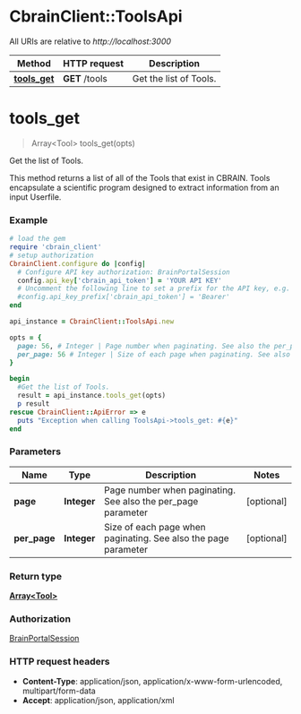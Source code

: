 # CbrainClient::ToolsApi

All URIs are relative to *http://localhost:3000*

Method | HTTP request | Description
------------- | ------------- | -------------
[**tools_get**](ToolsApi.md#tools_get) | **GET** /tools | Get the list of Tools.


# **tools_get**
> Array&lt;Tool&gt; tools_get(opts)

Get the list of Tools.

This method returns a list of all of the Tools that exist in CBRAIN. Tools encapsulate a scientific program designed to extract information from an input Userfile. 

### Example
```ruby
# load the gem
require 'cbrain_client'
# setup authorization
CbrainClient.configure do |config|
  # Configure API key authorization: BrainPortalSession
  config.api_key['cbrain_api_token'] = 'YOUR API KEY'
  # Uncomment the following line to set a prefix for the API key, e.g. 'Bearer' (defaults to nil)
  #config.api_key_prefix['cbrain_api_token'] = 'Bearer'
end

api_instance = CbrainClient::ToolsApi.new

opts = { 
  page: 56, # Integer | Page number when paginating. See also the per_page parameter
  per_page: 56 # Integer | Size of each page when paginating. See also the page parameter
}

begin
  #Get the list of Tools.
  result = api_instance.tools_get(opts)
  p result
rescue CbrainClient::ApiError => e
  puts "Exception when calling ToolsApi->tools_get: #{e}"
end
```

### Parameters

Name | Type | Description  | Notes
------------- | ------------- | ------------- | -------------
 **page** | **Integer**| Page number when paginating. See also the per_page parameter | [optional] 
 **per_page** | **Integer**| Size of each page when paginating. See also the page parameter | [optional] 

### Return type

[**Array&lt;Tool&gt;**](Tool.md)

### Authorization

[BrainPortalSession](../README.md#BrainPortalSession)

### HTTP request headers

 - **Content-Type**: application/json, application/x-www-form-urlencoded, multipart/form-data
 - **Accept**: application/json, application/xml



